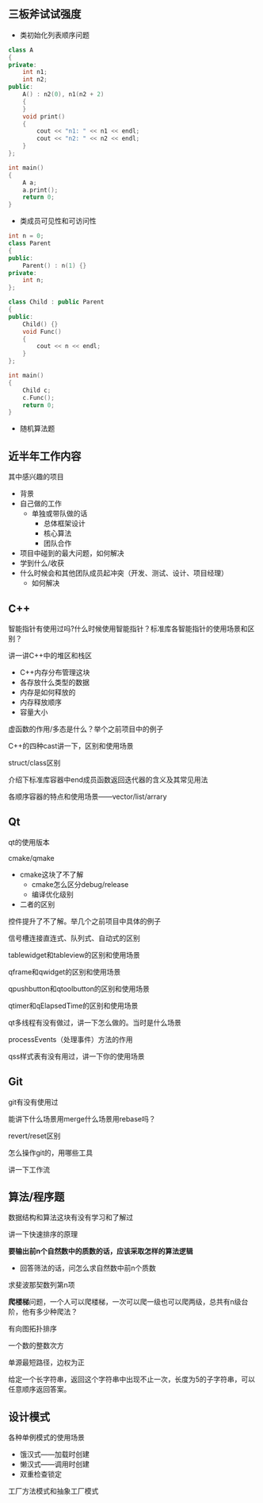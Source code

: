 ## 三板斧试试强度

- 类初始化列表顺序问题

```c++
class A
{
private:
    int n1;
    int n2;
public:
    A() : n2(0), n1(n2 + 2)
    {
    }
    void print()
    {
        cout << "n1: " << n1 << endl;
        cout << "n2: " << n2 << endl;
    }
};

int main()
{
    A a;
    a.print();
    return 0;
}
```

- 类成员可见性和可访问性

```c++
int n = 0;
class Parent
{
public:
    Parent() : n(1) {}
private:
    int n;
};

class Child : public Parent
{
public:
    Child() {}
    void Func()
    {
        cout << n << endl;
    }
};

int main()
{
    Child c;
    c.Func();
    return 0;
}
```

- 随机算法题

## 近半年工作内容

其中感兴趣的项目

- 背景
- 自己做的工作
  - 单独或带队做的话
    - 总体框架设计
    - 核心算法
    - 团队合作
- 项目中碰到的最大问题，如何解决
- 学到什么/收获
- 什么时候会和其他团队成员起冲突（开发、测试、设计、项目经理）
  - 如何解决

## C++

智能指针有使用过吗?什么时候使用智能指针？标准库各智能指针的使用场景和区别？

讲一讲C++中的堆区和栈区

- C++内存分布管理这块
- 各存放什么类型的数据
- 内存是如何释放的
- 内存释放顺序
- 容量大小

虚函数的作用/多态是什么？举个之前项目中的例子

C++的四种cast讲一下，区别和使用场景

struct/class区别

介绍下标准库容器中end成员函数返回迭代器的含义及其常见用法

各顺序容器的特点和使用场景——vector/list/arrary

## Qt

qt的使用版本

cmake/qmake

- cmake这块了不了解
  - cmake怎么区分debug/release
  - 编译优化级别
- 二者的区别

控件提升了不了解。举几个之前项目中具体的例子

信号槽连接直连式、队列式、自动式的区别

tablewidget和tableview的区别和使用场景

qframe和qwidget的区别和使用场景

qpushbutton和qtoolbutton的区别和使用场景

qtimer和qElapsedTime的区别和使用场景

qt多线程有没有做过，讲一下怎么做的。当时是什么场景

processEvents（处理事件）方法的作用

qss样式表有没有用过，讲一下你的使用场景

## Git

git有没有使用过

能讲下什么场景用merge什么场景用rebase吗？

revert/reset区别

怎么操作git的，用哪些工具

讲一下工作流

## 算法/程序题

数据结构和算法这块有没有学习和了解过

讲一下快速排序的原理

**要输出前n个自然数中的质数的话，应该采取怎样的算法逻辑**

- 回答筛法的话，问怎么求自然数中前n个质数

求斐波那契数列第n项

**爬楼梯**问题，一个人可以爬楼梯，一次可以爬一级也可以爬两级，总共有n级台阶，他有多少种爬法？

有向图拓扑排序

一个数的整数次方

单源最短路径，边权为正

给定一个长字符串，返回这个字符串中出现不止一次，长度为5的子字符串，可以任意顺序返回答案。

## 设计模式

各种单例模式的使用场景

- 饿汉式——加载时创建
- 懒汉式——调用时创建
- 双重检查锁定

工厂方法模式和抽象工厂模式
